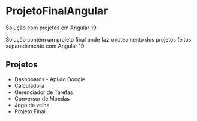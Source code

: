 # ProjetoFinalAngular
Solução com projetos em Angular 19 

Solução contém um projeto final onde faz o roteamento dos projetos feitos separadamente com Angular 19

## Projetos
* Dashboards - Api do Google
* Calculadora
* Gerenciador de Tarefas
* Conversor de Moedas
* Jogo da velha
* Projeto Final

